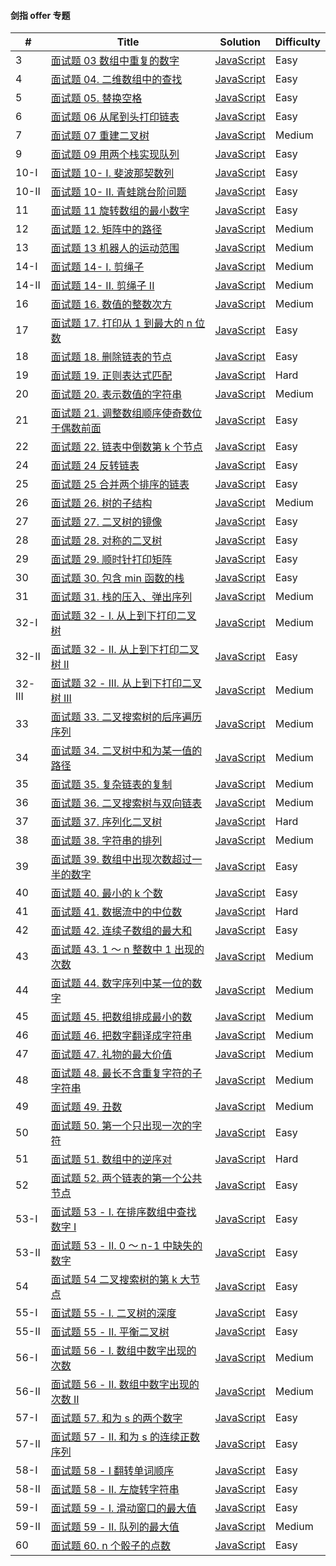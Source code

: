 #### 剑指 offer 专题

| \#     | Title                                                                                                                                            | Solution                                                         | Difficulty |
| ------ | ------------------------------------------------------------------------------------------------------------------------------------------------ | ---------------------------------------------------------------- | ---------- |
| 3      | [面试题 03 数组中重复的数字 ](https://leetcode-cn.com/problems/shu-zu-zhong-zhong-fu-de-shu-zi-lcof/)                                            | [JavaScript](../javaScript/sword/3-duplicateNum.js)              | Easy       |
| 4      | [面试题 04. 二维数组中的查找](https://leetcode-cn.com/problems/er-wei-shu-zu-zhong-de-cha-zhao-lcof/)                                            | [JavaScript](../javaScript/sword/4-findNumberIn2DArray.js)       | Easy       |
| 5      | [面试题 05. 替换空格](https://leetcode-cn.com/problems/ti-huan-kong-ge-lcof/)                                                                    | [JavaScript](../javaScript/sword/5-replaceSpace.js)              | Easy       |
| 6      | [面试题 06 从尾到头打印链表](https://leetcode-cn.com/problems/cong-wei-dao-tou-da-yin-lian-biao-lcof/)                                           | [JavaScript](../javaScript/sword/6-reversePrint.js)              | Easy       |
| 7      | [面试题 07 重建二叉树](https://leetcode-cn.com/problems/zhong-jian-er-cha-shu-lcof/)                                                             | [JavaScript](../javaScript/sword/7-buildTree.js)                 | Medium     |
| 9      | [面试题 09 用两个栈实现队列 ](https://leetcode-cn.com/problems/yong-liang-ge-zhan-shi-xian-dui-lie-lcof/)                                        | [JavaScript](../javaScript/sword/9-CQueue.js)                    | Easy       |
| 10-I   | [面试题 10- I. 斐波那契数列](https://leetcode-cn.com/problems/fei-bo-na-qi-shu-lie-lcof/)                                                        | [JavaScript](../javaScript/sword/10-I-fib.js)                    | Easy       |
| 10-II  | [面试题 10- II. 青蛙跳台阶问题](https://leetcode-cn.com/problems/qing-wa-tiao-tai-jie-wen-ti-lcof/)                                              | [JavaScript](../javaScript/sword/10-II-numWays.js)               | Easy       |
| 11     | [面试题 11 旋转数组的最小数字](https://leetcode-cn.com/problems/xuan-zhuan-shu-zu-de-zui-xiao-shu-zi-lcof/)                                      | [JavaScript](../javaScript/sword/11-minArray.js)                 | Easy       |
| 12     | [面试题 12. 矩阵中的路径](https://leetcode-cn.com/problems/ju-zhen-zhong-de-lu-jing-lcof/)                                                       | [JavaScript](../javaScript/sword/12-exist.js)                    | Medium     |
| 13     | [面试题 13 机器人的运动范围](https://leetcode-cn.com/problems/ji-qi-ren-de-yun-dong-fan-wei-lcof/)                                               | [JavaScript](../javaScript/sword/13-movingCount.js)              | Medium     |
| 14-I   | [面试题 14- I. 剪绳子](https://leetcode-cn.com/problems/jian-sheng-zi-lcof/)                                                                     | [JavaScript](../javaScript/sword/14-I-cuttingRope.js)            | Medium     |
| 14-II  | [面试题 14- II. 剪绳子 II](https://leetcode-cn.com/problems/jian-sheng-zi-ii-lcof/submissions/)                                                  | [JavaScript](../javaScript/sword/14-II-cuttingRope.js)           | Medium     |
| 16     | [面试题 16. 数值的整数次方](https://leetcode-cn.com/problems/shu-zhi-de-zheng-shu-ci-fang-lcof/)                                                 | [JavaScript](../javaScript/sword/16-myPow.js)                    | Medium     |
| 17     | [面试题 17. 打印从 1 到最大的 n 位数](https://leetcode-cn.com/problems/da-yin-cong-1dao-zui-da-de-nwei-shu-lcof/)                                | [JavaScript](../javaScript/sword/17-printNum.js)                 | Easy       |
| 18     | [面试题 18. 删除链表的节点](https://leetcode-cn.com/problems/shan-chu-lian-biao-de-jie-dian-lcof/)                                               | [JavaScript](../javaScript/sword/18-deleteNode.js)               | Easy       |
| 19     | [面试题 19. 正则表达式匹配](https://leetcode-cn.com/problems/zheng-ze-biao-da-shi-pi-pei-lcof/)                                                  | [JavaScript](../javaScript/sword/19-isMatch.js)                  | Hard       |
| 20     | [面试题 20. 表示数值的字符串](https://leetcode-cn.com/problems/biao-shi-shu-zhi-de-zi-fu-chuan-lcof/)                                            | [JavaScript](../javaScript/sword/20-isNumber.js)                 | Medium     |
| 21     | [面试题 21. 调整数组顺序使奇数位于偶数前面](https://leetcode-cn.com/problems/diao-zheng-shu-zu-shun-xu-shi-qi-shu-wei-yu-ou-shu-qian-mian-lcof/) | [JavaScript](../javaScript/sword/21-exchange.js)                 | Easy       |
| 22     | [面试题 22. 链表中倒数第 k 个节点](https://leetcode-cn.com/problems/lian-biao-zhong-dao-shu-di-kge-jie-dian-lcof/)                               | [JavaScript](../javaScript/sword/22-getKthFromEnd.js)            | Easy       |
| 24     | [面试题 24 反转链表](https://leetcode-cn.com/problems/fan-zhuan-lian-biao-lcof/)                                                                 | [JavaScript](../javaScript/sword/24-reverseList.js)              | Easy       |
| 25     | [面试题 25 合并两个排序的链表](https://leetcode-cn.com/problems/he-bing-liang-ge-pai-xu-de-lian-biao-lcof/)                                      | [JavaScript](../javaScript/sword/25-mergeTwoLists.js)            | Easy       |
| 26     | [面试题 26. 树的子结构](https://leetcode-cn.com/problems/shu-de-zi-jie-gou-lcof/)                                                                | [JavaScript](../javaScript/sword/26-isSubStructure.js)           | Medium     |
| 27     | [面试题 27. 二叉树的镜像](https://leetcode-cn.com/problems/er-cha-shu-de-jing-xiang-lcof/)                                                       | [JavaScript](../javaScript/sword/27-mirrorTree.js)               | Easy       |
| 28     | [面试题 28. 对称的二叉树](https://leetcode-cn.com/problems/dui-cheng-de-er-cha-shu-lcof/)                                                        | [JavaScript](../javaScript/sword/28-isSymmetric.js)              | Easy       |
| 29     | [面试题 29. 顺时针打印矩阵](https://leetcode-cn.com/problems/shun-shi-zhen-da-yin-ju-zhen-lcof/)                                                 | [JavaScript](../javaScript/sword/29-spiralOrder.js)              | Easy       |
| 30     | [面试题 30. 包含 min 函数的栈](https://leetcode-cn.com/problems/bao-han-minhan-shu-de-zhan-lcof/)                                                | [JavaScript](../javaScript/sword/30-minStack.js)                 | Easy       |
| 31     | [面试题 31. 栈的压入、弹出序列](https://leetcode-cn.com/problems/zhan-de-ya-ru-dan-chu-xu-lie-lcof/)                                             | [JavaScript](../javaScript/sword/31-validateStackSequences.js)   | Medium     |
| 32-I   | [面试题 32 - I. 从上到下打印二叉树](https://leetcode-cn.com/problems/cong-shang-dao-xia-da-yin-er-cha-shu-lcof/)                                 | [JavaScript](../javaScript/sword/32-I-levelOrder.js)             | Medium     |
| 32-II  | [面试题 32 - II. 从上到下打印二叉树 II](https://leetcode-cn.com/problems/cong-shang-dao-xia-da-yin-er-cha-shu-ii-lcof/)                          | [JavaScript](../javaScript/sword/32-II-levelOrder.js)            | Easy       |
| 32-III | [面试题 32 - III. 从上到下打印二叉树 III](https://leetcode-cn.com/problems/cong-shang-dao-xia-da-yin-er-cha-shu-iii-lcof/)                       | [JavaScript](../javaScript/sword/32-III-levelOrder.js)           | Medium     |
| 33     | [面试题 33. 二叉搜索树的后序遍历序列](https://leetcode-cn.com/problems/er-cha-sou-suo-shu-de-hou-xu-bian-li-xu-lie-lcof/)                        | [JavaScript](../javaScript/sword/33-verifyPostorder.js)          | Medium     |
| 34     | [面试题 34. 二叉树中和为某一值的路径](https://leetcode-cn.com/problems/er-cha-shu-zhong-he-wei-mou-yi-zhi-de-lu-jing-lcof/)                      | [JavaScript](../javaScript/sword/34-pathSum.js)                  | Medium     |
| 35     | [面试题 35. 复杂链表的复制](https://leetcode-cn.com/problems/fu-za-lian-biao-de-fu-zhi-lcof/)                                                    | [JavaScript](../javaScript/sword/35-copyRandomList.js)           | Medium     |
| 36     | [面试题 36. 二叉搜索树与双向链表](https://leetcode-cn.com/problems/er-cha-sou-suo-shu-yu-shuang-xiang-lian-biao-lcof/)                           | [JavaScript](../javaScript/sword/36-treeToDoublyList.js)         | Medium     |
| 37     | [面试题 37. 序列化二叉树](https://leetcode-cn.com/problems/xu-lie-hua-er-cha-shu-lcof/)                                                          | [JavaScript](../javaScript/sword/37-serializeAndDeserialize.js)  | Hard       |
| 38     | [面试题 38. 字符串的排列](https://leetcode-cn.com/problems/zi-fu-chuan-de-pai-lie-lcof/)                                                         | [JavaScript](../javaScript/sword/38-permutation.js)              | Medium     |
| 39     | [面试题 39. 数组中出现次数超过一半的数字](https://leetcode-cn.com/problems/shu-zu-zhong-chu-xian-ci-shu-chao-guo-yi-ban-de-shu-zi-lcof/)         | [JavaScript](../javaScript/sword/39-majorityElement.js)          | Easy       |
| 40     | [面试题 40. 最小的 k 个数](https://leetcode-cn.com/problems/zui-xiao-de-kge-shu-lcof/)                                                           | [JavaScript](../javaScript/sword/40-getLeastNumbers.js)          | Easy       |
| 41     | [面试题 41. 数据流中的中位数](https://leetcode-cn.com/problems/shu-ju-liu-zhong-de-zhong-wei-shu-lcof/)                                          | [JavaScript](../javaScript/sword/41-MedianFinder.js)             | Hard       |
| 42     | [面试题 42. 连续子数组的最大和](https://leetcode-cn.com/problems/lian-xu-zi-shu-zu-de-zui-da-he-lcof/)                                           | [JavaScript](../javaScript/sword/42-maxSubArray.js)              | Easy       |
| 43     | [面试题 43. 1 ～ n 整数中 1 出现的次数](https://leetcode-cn.com/problems/1nzheng-shu-zhong-1chu-xian-de-ci-shu-lcof/)                            | [JavaScript](../javaScript/sword/43-countDigitOne.js)            | Medium     |
| 44     | [面试题 44. 数字序列中某一位的数字](https://leetcode-cn.com/problems/shu-zi-xu-lie-zhong-mou-yi-wei-de-shu-zi-lcof/)                             | [JavaScript](../javaScript/sword/44-findNthDigit.js)             | Medium     |
| 45     | [面试题 45. 把数组排成最小的数](https://leetcode-cn.com/problems/ba-shu-zu-pai-cheng-zui-xiao-de-shu-lcof/)                                      | [JavaScript](../javaScript/sword/45-minNum.js)                   | Medium     |
| 46     | [面试题 46. 把数字翻译成字符串](https://leetcode-cn.com/problems/ba-shu-zi-fan-yi-cheng-zi-fu-chuan-lcof/)                                       | [JavaScript](../javaScript/sword/46-translateNum.js)             | Medium     |
| 47     | [面试题 47. 礼物的最大价值](https://leetcode-cn.com/problems/li-wu-de-zui-da-jie-zhi-lcof/)                                                      | [JavaScript](../javaScript/sword/47-maxValue.js)                 | Medium     |
| 48     | [面试题 48. 最长不含重复字符的子字符串](https://leetcode-cn.com/problems/zui-chang-bu-han-zhong-fu-zi-fu-de-zi-zi-fu-chuan-lcof/)                | [JavaScript](../javaScript/sword/48-lengthOfLongestSubstring.js) | Medium     |
| 49     | [面试题 49. 丑数](https://leetcode-cn.com/problems/chou-shu-lcof/)                                                                               | [JavaScript](../javaScript/sword/49-nthUglyNum.js)               | Medium     |
| 50     | [面试题 50. 第一个只出现一次的字符](https://leetcode-cn.com/problems/di-yi-ge-zhi-chu-xian-yi-ci-de-zi-fu-lcof/)                                 | [JavaScript](../javaScript/sword/50-firstUniqChar.js)            | Easy       |
| 51     | [面试题 51. 数组中的逆序对](https://leetcode-cn.com/problems/shu-zu-zhong-de-ni-xu-dui-lcof/)                                                    | [JavaScript](../javaScript/sword/51-reversePairs.js)             | Hard       |
| 52     | [面试题 52. 两个链表的第一个公共节点](https://leetcode-cn.com/problems/liang-ge-lian-biao-de-di-yi-ge-gong-gong-jie-dian-lcof/)                  | [JavaScript](../javaScript/sword/52-getIntersectionNode.js)      | Easy       |
| 53-I   | [面试题 53 - I. 在排序数组中查找数字 I](https://leetcode-cn.com/problems/zai-pai-xu-shu-zu-zhong-cha-zhao-shu-zi-lcof/)                          | [JavaScript](../javaScript/sword/53-I-search.js)                 | Easy       |
| 53-II  | [面试题 53 - II. 0 ～ n-1 中缺失的数字](https://leetcode-cn.com/problems/que-shi-de-shu-zi-lcof/)                                                | [JavaScript](../javaScript/sword/53-II-missingNumber.js)         | Easy       |
| 54     | [面试题 54 二叉搜索树的第 k 大节点](https://leetcode-cn.com/problems/er-cha-sou-suo-shu-de-di-kda-jie-dian-lcof/)                                | [JavaScript](../javaScript/sword/54-kthLargest.js)               | Easy       |
| 55-I   | [面试题 55 - I. 二叉树的深度](https://leetcode-cn.com/problems/er-cha-shu-de-shen-du-lcof/)                                                      | [JavaScript](../javaScript/sword/55-I-maxDepth.js)               | Easy       |
| 55-II  | [面试题 55 - II. 平衡二叉树](https://leetcode-cn.com/problems/ping-heng-er-cha-shu-lcof/)                                                        | [JavaScript](../javaScript/sword/55-II-isBalanced.js)            | Easy       |
| 56-I   | [面试题 56 - I. 数组中数字出现的次数](https://leetcode-cn.com/problems/shu-zu-zhong-shu-zi-chu-xian-de-ci-shu-lcof/)                             | [JavaScript](../javaScript/sword/56-I-singleNumber.js)           | Medium     |
| 56-II  | [面试题 56 - II. 数组中数字出现的次数 II](https://leetcode-cn.com/problems/shu-zu-zhong-shu-zi-chu-xian-de-ci-shu-ii-lcof/)                      | [JavaScript](../javaScript/sword/56-II-singleNumber.js)          | Medium     |
| 57-I   | [面试题 57. 和为 s 的两个数字](https://leetcode-cn.com/problems/he-wei-sde-liang-ge-shu-zi-lcof/)                                                | [JavaScript](../javaScript/sword/57-I-twoSum.js)                 | Easy       |
| 57-II  | [面试题 57 - II. 和为 s 的连续正数序列](https://leetcode-cn.com/problems/he-wei-sde-lian-xu-zheng-shu-xu-lie-lcof/)                              | [JavaScript](../javaScript/sword/57-II-findContinuousSeq.js)     | Easy       |
| 58-I   | [面试题 58 - I 翻转单词顺序](https://leetcode-cn.com/problems/fan-zhuan-dan-ci-shun-xu-lcof/)                                                    | [JavaScript](../javaScript/sword/58-I-reverseWords.js)           | Easy       |
| 58-II  | [面试题 58 - II. 左旋转字符串](https://leetcode-cn.com/problems/zuo-xuan-zhuan-zi-fu-chuan-lcof/)                                                | [JavaScript](../javaScript/sword/58-II-reverseLeftWords.js)      | Easy       |
| 59-I   | [面试题 59 - I. 滑动窗口的最大值](https://leetcode-cn.com/problems/hua-dong-chuang-kou-de-zui-da-zhi-lcof/)                                      | [JavaScript](../javaScript/sword/59-I-maxSlidingWindow.js)       | Easy       |
| 59-II  | [面试题 59 - II. 队列的最大值](https://leetcode-cn.com/problems/dui-lie-de-zui-da-zhi-lcof/)                                                     | [JavaScript](../javaScript/sword/59-II-MaxQueue.js)              | Medium     |
| 60     | [面试题 60. n 个骰子的点数](https://leetcode-cn.com/problems/nge-tou-zi-de-dian-shu-lcof/)                                                       | [JavaScript](../javaScript/sword/60-twoSum.js)                   | Easy       |
